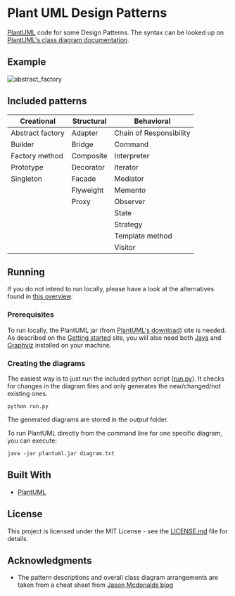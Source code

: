 # Plant UML Design Patterns

[PlantUML](http://plantuml.com/index) code for some Design Patterns.
The syntax can be looked up on [PlantUML's class diagram documentation](http://plantuml.com/class-diagram).


## Example
![abstract_factory](https://user-images.githubusercontent.com/9216979/54890891-b84dee80-4eab-11e9-9cca-7318506eb934.png)

## Included patterns

| Creational       | Structural | Behavioral              |
| ---------------- | ---------- | ----------------------- |
| Abstract factory | Adapter    | Chain of Responsibility |
| Builder          | Bridge     | Command                 |
| Factory method   | Composite  | Interpreter             |
| Prototype        | Decorator  | Iterator                |
| Singleton        | Facade     | Mediator                |
| &nbsp;           | Flyweight  | Memento                 |
| &nbsp;           | Proxy      | Observer                |
| &nbsp;           | &nbsp;     | State                   |
| &nbsp;           | &nbsp;     | Strategy                |
| &nbsp;           | &nbsp;     | Template method         |
| &nbsp;           | &nbsp;     | Visitor                 |


## Running

If you do not intend to run locally, please have a look at the alternatives found in [this overview](http://plantuml.com/running).

### Prerequisites

To run locally, the PlantUML jar (from [PlantUML's download](http://plantuml.com/download)) site is needed.
As described on the [Getting started](http://plantuml.com/starting) site, you will also need both [Java](https://www.java.com/en/download/) and [Graphviz](https://www.graphviz.org/) installed on your machine.

### Creating the diagrams
The easiest way is to just run the included python script ([run.py](run.py)).
It checks for changes in the diagram files and only generates the new/changed/not existing ones.

```
python run.py
```

The generated diagrams are stored in the *output* folder.

To run PlantUML directly from the command line for one specific diagram, you can execute:

```
java -jar plantuml.jar diagram.txt
```


## Built With

* [PlantUML](http://plantuml.com/)

## License

This project is licensed under the MIT License - see the [LICENSE.md](LICENSE.md) file for details.

## Acknowledgments

* The pattern descriptions and overall class diagram arrangements are taken from a cheat sheet from [Jason Mcdonalds blog](http://www.mcdonaldland.info/2007/11/28/40/)
